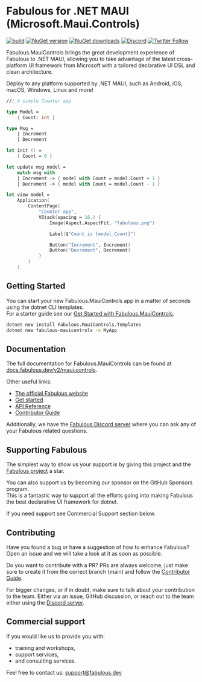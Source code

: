 # Fabulous for .NET MAUI (Microsoft.Maui.Controls)

[![build](https://img.shields.io/github/actions/workflow/status/fabulous-dev/Fabulous.MauiControls/build.yml?branch=main)](https://github.com/fabulous-dev/Fabulous.MauiControls/actions/workflows/build.yml) [![NuGet version](https://img.shields.io/nuget/v/Fabulous.MauiControls)](https://www.nuget.org/packages/Fabulous.MauiControls) [![NuGet downloads](https://img.shields.io/nuget/dt/Fabulous.MauiControls)](https://www.nuget.org/packages/Fabulous.MauiControls) [![Discord](https://img.shields.io/discord/716980335593914419?label=discord&logo=discord)](https://discord.gg/bpTJMbSSYK) [![Twitter Follow](https://img.shields.io/twitter/follow/FabulousAppDev?style=social)](https://twitter.com/FabulousAppDev)

Fabulous.MauiControls brings the great development experience of Fabulous to .NET MAUI, allowing you to take advantage of the latest cross-platform UI framework from Microsoft with a tailored declarative UI DSL and clean architecture.

Deploy to any platform supported by .NET MAUI, such as Android, iOS, macOS, Windows, Linux and more!

```fs
/// A simple Counter app

type Model =
    { Count: int }

type Msg =
    | Increment
    | Decrement

let init () =
    { Count = 0 }

let update msg model =
    match msg with
    | Increment -> { model with Count = model.Count + 1 }
    | Decrement -> { model with Count = model.Count - 1 }

let view model =
    Application(
        ContentPage(
            "Counter app",
            VStack(spacing = 16.) {
                Image(Aspect.AspectFit, "fabulous.png")

                Label($"Count is {model.Count}")

                Button("Increment", Increment)
                Button("Decrement", Decrement)
            }
        )
    )
```

## Getting Started

You can start your new Fabulous.MauiControls app in a matter of seconds using the dotnet CLI templates.  
For a starter guide see our [Get Started with Fabulous.MauiControls](https://fabulous.dev/maui.controls/get-started).

```sh
dotnet new install Fabulous.MauiControls.Templates
dotnet new fabulous-mauicontrols -n MyApp
```

## Documentation

The full documentation for Fabulous.MauiControls can be found at [docs.fabulous.dev/v2/maui.controls](https://docs.fabulous.dev/v2/maui.controls).

Other useful links:
- [The official Fabulous website](https://fabulous.dev)
- [Get started](https://fabulous.dev/maui.controls/get-started)
- [API Reference](https://api.fabulous.dev/v2/maui.controls)
- [Contributor Guide](CONTRIBUTING.md)

Additionally, we have the [Fabulous Discord server](https://discord.gg/bpTJMbSSYK) where you can ask any of your Fabulous related questions.

## Supporting Fabulous

The simplest way to show us your support is by giving this project and the [Fabulous project](https://github.com/fabulous-dev/Fabulous) a star.

You can also support us by becoming our sponsor on the GitHub Sponsors program.  
This is a fantastic way to support all the efforts going into making Fabulous the best declarative UI framework for dotnet.

If you need support see Commercial Support section below.

## Contributing

Have you found a bug or have a suggestion of how to enhance Fabulous? Open an issue and we will take a look at it as soon as possible.

Do you want to contribute with a PR? PRs are always welcome, just make sure to create it from the correct branch (main) and follow the [Contributor Guide](CONTRIBUTING.md).

For bigger changes, or if in doubt, make sure to talk about your contribution to the team. Either via an issue, GitHub discussion, or reach out to the team either using the [Discord server](https://discord.gg/bpTJMbSSYK).

## Commercial support

If you would like us to provide you with:

- training and workshops,
- support services,
- and consulting services.

Feel free to contact us: [support@fabulous.dev](mailto:support@fabulous.dev)